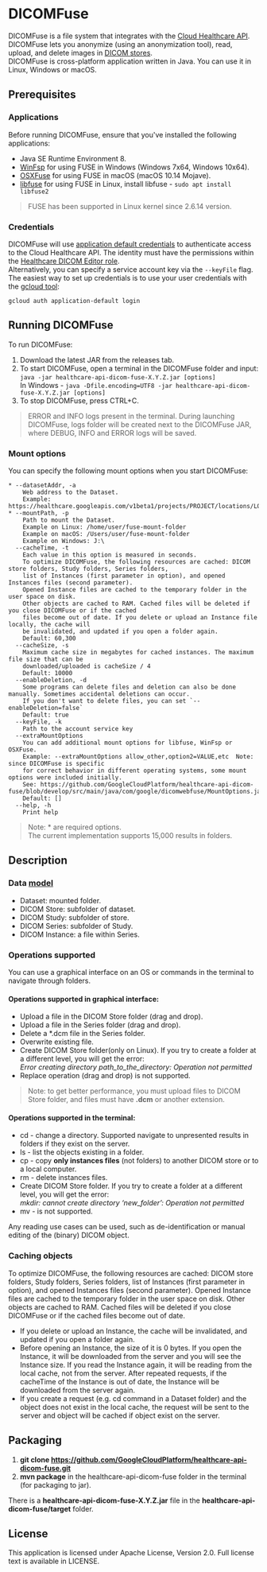 # DICOMFuse

DICOMFuse is a file system that integrates with the
[Cloud Healthcare API](https://cloud.google.com/healthcare/). DICOMFuse lets you
anonymize (using an anonymization tool), read, upload, and delete images in
[DICOM stores](https://cloud.google.com/healthcare/docs/how-tos/dicom). \
DICOMFuse is cross-platform application written in Java. You can use it in
Linux, Windows or macOS.

## Prerequisites

### Applications

Before running DICOMFuse, ensure that you've installed the following
applications:

*   Java SE Runtime Environment 8.
*   [WinFsp](https://github.com/billziss-gh/winfsp) for using FUSE in Windows 
    (Windows 7x64, Windows 10x64).
*   [OSXFuse](https://osxfuse.github.io/) for using FUSE in macOS (macOS 10.14
    Mojave).
*   [libfuse](https://github.com/libfuse/libfuse) for using FUSE in Linux, install 
    libfuse - `sudo apt install libfuse2`

> FUSE has been supported in Linux kernel since 2.6.14 version.

### Credentials

DICOMFuse will use 
[application default credentials](https://cloud.google.com/docs/authentication/production)
to authenticate access to the Cloud Healthcare API. The identity must have the 
permissions within the 
[Healthcare DICOM Editor role](https://cloud.google.com/healthcare/docs/concepts/access-control#roles).  
Alternatively, you can specify a service account key via the `--keyFile` flag.
The easiest way to set up credentials is to use your user credentials with the 
[gcloud tool](https://cloud.google.com/sdk/gcloud/):

`gcloud auth application-default login`

## Running DICOMFuse

To run DICOMFuse:

1.  Download the latest JAR from the releases tab.
2.  To start DICOMFuse, open a terminal in the DICOMFuse folder and input:  
    `java -jar healthcare-api-dicom-fuse-X.Y.Z.jar [options]`  
    In Windows - `java -Dfile.encoding=UTF8 -jar healthcare-api-dicom-fuse-X.Y.Z.jar [options]`
3.  To stop DICOMFuse, press CTRL+C.

> ERROR and INFO logs present in the terminal. During launching DICOMFuse, logs 
> folder will be created next to the DICOMFuse JAR, where DEBUG, INFO and ERROR logs
> will be saved.

### Mount options

You can specify the following mount options when you start DICOMFuse:

```
* --datasetAddr, -a
    Web address to the Dataset.
    Example: https://healthcare.googleapis.com/v1beta1/projects/PROJECT/locations/LOCATION/datasets/DATASET
* --mountPath, -p
    Path to mount the Dataset.
    Example on Linux: /home/user/fuse-mount-folder
    Example on macOS: /Users/user/fuse-mount-folder
    Example on Windows: J:\
  --cacheTime, -t
    Each value in this option is measured in seconds.
    To optimize DICOMFuse, the following resources are cached: DICOM store folders, Study folders, Series folders,
    list of Instances (first parameter in option), and opened Instances files (second parameter).
    Opened Instance files are cached to the temporary folder in the user space on disk.
    Other objects are cached to RAM. Cached files will be deleted if you close DICOMFuse or if the cached
    files become out of date. If you delete or upload an Instance file locally, the cache will
    be invalidated, and updated if you open a folder again.
    Default: 60,300
  --cacheSize, -s
    Maximum cache size in megabytes for cached instances. The maximum file size that can be
    downloaded/uploaded is cacheSize / 4
    Default: 10000
  --enableDeletion, -d
    Some programs can delete files and deletion can also be done manually. Sometimes accidental deletions can occur.
    If you don't want to delete files, you can set `--enableDeletion=false`
    Default: true
  --keyFile, -k
    Path to the account service key
  --extraMountOptions
    You can add additional mount options for libfuse, WinFsp or OSXFuse.
    Example: --extraMountOptions allow_other,option2=VALUE,etc  Note: since DICOMFuse is specific 
    for correct behavior in different operating systems, some mount options were included initially. 
    See: https://github.com/GoogleCloudPlatform/healthcare-api-dicom-fuse/blob/develop/src/main/java/com/google/dicomwebfuse/MountOptions.java
    Default: []
  --help, -h
    Print help
```

> Note: * are required options. \
> The current implementation supports 15,000 results in folders. 

## Description

### Data [model](https://cloud.google.com/healthcare/docs/concepts/projects-datasets-data-stores)

*   Dataset: mounted folder.
*   DICOM Store: subfolder of dataset.
*   DICOM Study: subfolder of store.
*   DICOM Series: subfolder of Study.
*   DICOM Instance: a file within Series.

### Operations supported

You can use a graphical interface on an OS or commands in the terminal to
navigate through folders.

#### Operations supported in graphical interface:

*   Upload a file in the DICOM Store folder (drag and drop).
*   Upload a file in the Series folder (drag and drop).
*   Delete a *.dcm file in the Series folder.
*   Overwrite existing file.
*   Create DICOM Store folder(only on Linux). If you try to create a folder at a 
    different level, you will get the error:  
    _Error creating directory path_to_the_directory: Operation not permitted_
*   Replace operation (drag and drop) is not supported.

> Note: to get better performance, you must upload files to DICOM Store folder, and
> files must have **.dcm** or another extension.

#### Operations supported in the terminal:

*   cd - change a directory. Supported navigate to unpresented results in folders 
    if they exist on the server.
*   ls - list the objects existing in a folder.
*   cp - copy **only instances files** (not folders) to another DICOM store or
    to a local computer.
*   rm - delete instances files.
*   Create DICOM Store folder. If you try to create a folder at a different level, 
    you will get the error:  
    _mkdir: cannot create directory ‘new_folder’: Operation not permitted_
*   mv - is not supported.

Any reading use cases can be used, such as de-identification or manual editing
of the (binary) DICOM object.

### Caching objects

To optimize DICOMFuse, the following resources are cached: DICOM store folders,
Study folders, Series folders, list of Instances (first parameter in option),
and opened Instances files (second parameter). Opened Instance files are cached
to the temporary folder in the user space on disk. Other objects are cached to
RAM. Cached files will be deleted if you close DICOMFuse or if the cached files
become out of date.

*   If you delete or upload an Instance, the cache will be invalidated, and 
    updated if you open a folder again.
*   Before opening an Instance, the size of it is 0 bytes. If you open the
    Instance, it will be downloaded from the server and you will see the
    Instance size. If you read the Instance again, it will be reading from the
    local cache, not from the server. After repeated requests, if the cacheTime
    of the Instance is out of date, the Instance will be downloaded from the
    server again.
*   If you create a request (e.g. cd command in a Dataset folder) and the object
    does not exist in the local cache, the request will be sent to the server
    and object will be cached if object exist on the server.

## Packaging

1.  **git clone https://github.com/GoogleCloudPlatform/healthcare-api-dicom-fuse.git**
2.  **mvn package** in the healthcare-api-dicom-fuse folder in the terminal (for 
    packaging to jar).

There is a **healthcare-api-dicom-fuse-X.Y.Z.jar** file in the **healthcare-api-dicom-fuse/target** folder.

## License

This application is licensed under Apache License, Version 2.0. Full license
text is available in LICENSE.
